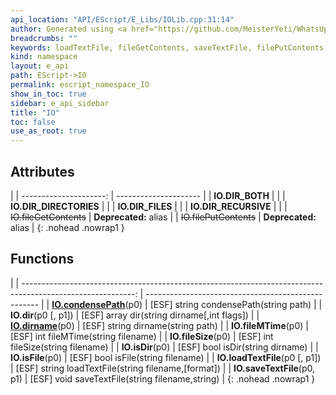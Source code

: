```yaml
---
api_location: "API/EScript/E_Libs/IOLib.cpp:31:14"
author: Generated using <a href="https://github.com/MeisterYeti/WhatsUpDoc">WhatsUpDoc</a>
breadcrumbs: ""
keywords: loadTextFile, fileGetContents, saveTextFile, filePutContents, dir, condensePath, isDir, isFile, fileMTime, fileSize, dirname, DIR_FILES, DIR_DIRECTORIES, DIR_BOTH, DIR_RECURSIVE
kind: namespace
layout: e_api
path: EScript->IO
permalink: escript_namespace_IO
show_in_toc: true
sidebar: e_api_sidebar
title: "IO"
toc: false
use_as_root: true
---
```


## Attributes

|
| ---------------------: | --------------------- | 
| **IO.DIR_BOTH**        |                       | 
| **IO.DIR_DIRECTORIES** |                       | 
| **IO.DIR_FILES**       |                       | 
| **IO.DIR_RECURSIVE**   |                       | 
| ~~IO.fileGetContents~~ | **Deprecated:** alias | 
| ~~IO.filePutContents~~ | **Deprecated:** alias | 
{: .nohead .nowrap1 }

## Functions

|
| ----------------------------------------------------------------------------------------------------------: | --------------------------------------------------- | 
| **[IO.condensePath](namespaceEScript_1_1IO#namespaceEScript_1_1IO_1a0aa0709863844883c0ea193438ec2311)**(p0) | [ESF] string condensePath(string path)              | 
| **IO.dir**(p0 [, p1])                                                                                       | [ESF] array dir(string dirname[,int flags])         | 
| **[IO.dirname](namespaceEScript_1_1IO#namespaceEScript_1_1IO_1a606333311cac77ff91c0bcf7959dae31)**(p0)      | [ESF] string dirname(string path)                   | 
| **IO.fileMTime**(p0)                                                                                        | [ESF] int fileMTime(string filename)                | 
| **IO.fileSize**(p0)                                                                                         | [ESF] int fileSize(string filename)                 | 
| **IO.isDir**(p0)                                                                                            | [ESF] bool isDir(string dirname)                    | 
| **IO.isFile**(p0)                                                                                           | [ESF] bool isFile(string filename)                  | 
| **IO.loadTextFile**(p0 [, p1])                                                                              | [ESF] string loadTextFile(string filename,[format]) | 
| **IO.saveTextFile**(p0, p1)                                                                                 | [ESF] void saveTextFile(string filename,string)     | 
{: .nohead .nowrap1 }

